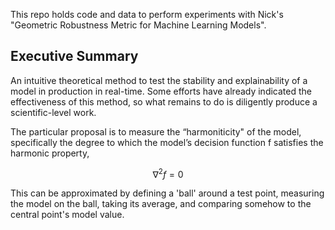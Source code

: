 This repo holds code and data to perform experiments with Nick's "Geometric Robustness Metric for Machine Learning Models".

## Executive Summary

An intuitive theoretical method to test the stability and explainability of a model in production in
real-time. Some efforts have already indicated the effectiveness of this method, so what remains to do
is diligently produce a scientific-level work.

The particular proposal is to measure the “harmoniticity" of the model, specifically the degree to
which the model’s decision function f satisfies the harmonic property,

$$
\nabla^2 f = 0
$$

This can be approximated by defining a 'ball' around a test point, measuring the model on the ball, taking its average, and comparing somehow to the central point's model value.


